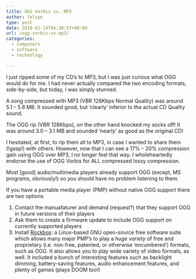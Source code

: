 ```yaml
---
title: OGG Vorbis vs. MP3
author: felipe
type: post
date: 2010-01-14T04:38:57+00:00
url: /ogg-vorbis-vs-mp3/
categories:
  - computers
  - software
  - technology

---
```

I just ripped some of my CD&#8217;s to MP3, but I was just curious what OGG would do for me. I had never actually compared the two encoding formats, side-by-side, but today, I was simply stunned.

A song compressed with MP3 (VBR 128Kbps Normal Quality) was around 5.1 &#8211; 5.8 MB. It sounded good, but &#8216;clearly&#8217; inferior to the actual CD Quality sound.

The OGG rip (VBR 128Kbps), on the other hand knocked my socks off! It was around 3.0 &#8211; 3.1 MB and sounded &#8216;nearly&#8217; as good as the original CD!

I hesitated, at first, to rip them all to MP3, in case I wanted to share them (!gasp!) with others. However, now that I can see a 17% &#8211; 20% compression gain using OGG over MP3, I no longer feel that way. I wholeheartedly endorse the use of OGG Vorbis for ALL compressed lossy compression.

Most [good] audio/multimedia players already support OGG (except, MS programs, obviously!) so you should have no problem listening to them.

If you have a portable media player (PMP) without native OGG support there are two options

  1. Contact the manuafaturer and demand (request?) that they support OGG in future versions of their players
  2. Ask them to create a firmware update to include OGG support on currently supported players
  3. Install [Rockbox][1]: a Linux-based GNU open-source free software suite which allows many major PMP&#8217;s to play a _huge variety_ of free and proprietary (i.e. non-free, patented, or otherwise &#8216;encumbered&#8217;) formats, such as OGG. It also allows you to play wide variety of video formats, as well. It included a bunch of interesting features such as backlight dimming, battery-saving features, audio enhancement features, and plenty of games (plays DOOM too!)

 [1]: http://www.rockbox.org/